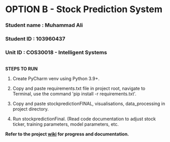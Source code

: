 <h1><b>OPTION B - Stock Prediction System</b></h1>

<h3>Student name :  Muhammad Ali</h3>
<h3>Student ID : 103960437</h3>
<h3>Unit ID : COS30018 - Intelligent Systems</h3>

<br> 
<b>STEPS TO RUN</b><br>

  1. Create PyCharm venv using Python 3.9+.<br>
  
  2. Copy and paste requirements.txt file in project root, navigate to Terminal, use the command 'pip install -r requirements.txt'.<br>
  
  3. Copy and paste stockpredictionFINAL, visualisations, data_processing in project directory.<br>
  
  4. Run stockpredictionFinal. (Read code documentation to adjust stock ticker, training parameters, model parameters, etc.<br>
  
<b>Refer to the project <a href = "https://github.com/MuhammadAli-byte/COS30018-103960437/wiki/Home-Page">wiki</a> for progress and documentation.</b> 
